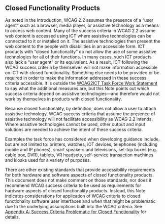 Closed Functionality Products
-----------------------------

As noted in the Introduction, WCAG 2.2 assumes the presence of a “user agent” such as a browser, media player, or assistive technology as a means to access web content. Many of the success criteria in WCAG 2.2 assume web content is accessed using ICT where assistive technologies can be connected to it or installed on it. The assistive technologies then present the web content to the people with disabilities in an accessible form. ICT products with “closed functionality” do not allow the use of some assistive technologies for all of their functions. In many cases, such ICT products also lack a “user agent” or its equivalent. As a result, ICT following the WCAG success criteria by themselves will not make information accessible on ICT with closed functionality. Something else needs to be provided or be required in order to make the information addressed in these success criteria accessible. It is outside the [WCAG2ICT Task Force Work Statement](http://www.w3.org/WAI/GL/task-forces/wcag2ict/work-statement) to say what the additional measures are, but this Note points out which success criteria depend on assistive technologies—and therefore would not work by themselves in products with closed functionality.

Because closed functionality, by definition, does not allow a user to attach assistive technology, WCAG success criteria that assume the presence of assistive technology will not facilitate accessibility as WCAG 2.2 intends. Where assistive technologies cannot be used, other output and input solutions are needed to achieve the intent of these success criteria.

Examples the task force has considered when developing guidance include, but are not limited to: printers, watches, iOT devices, telephones (including mobile and IP phones), smart speakers and televisions, set-top boxes (e.g. cable box, DVR), tablets, VR headsets, self-service transaction machines and kiosks used for a variety of purposes.

There are other existing standards that provide accessibility requirements for both hardware and software aspects of closed functionality products. This document does not make comment on those standards, nor does it recommend WCAG success criteria to be used as requirements for hardware aspects of closed functionality products. Instead, this Note indicates considerations for application of WCAG criteria to closed functionality software user interfaces and when that might be problematic due to the underlying assumptions built into the WCAG criteria.  See [Appendix A: Success Criteria Problematic for Closed Functionality](#success-criteria-problematic-for-closed-functionality) for details.
